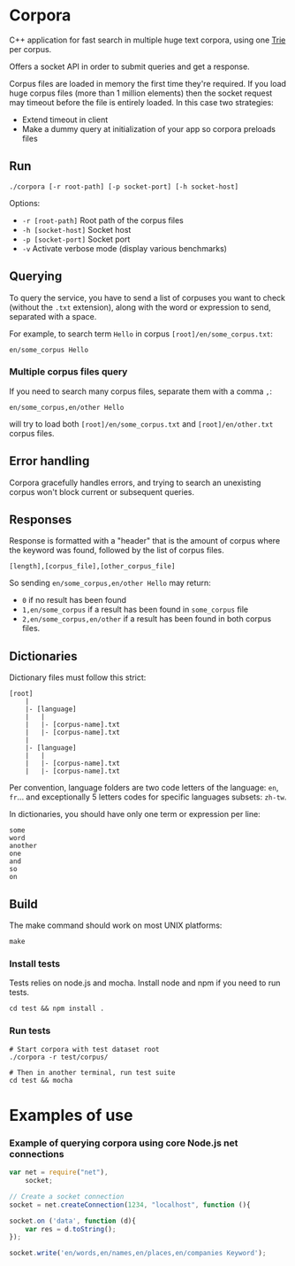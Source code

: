 Corpora
=======

C++ application for fast search in multiple huge text corpora, 
using one [Trie](http://en.wikipedia.org/wiki/Trie) per corpus.

Offers a socket API in order to submit queries and get a response.

Corpus files are loaded in memory the first time they're required. If you load huge corpus files (more than 1 million elements) then the socket request may timeout before the file is entirely loaded.
In this case two strategies:
- Extend timeout in client
- Make a dummy query at initialization of your app so corpora preloads files

## Run

```
./corpora [-r root-path] [-p socket-port] [-h socket-host]
```

Options:
- `-r [root-path]` Root path of the corpus files
- `-h [socket-host]` Socket host
- `-p [socket-port]` Socket port
- `-v` Activate verbose mode (display various benchmarks)


## Querying

To query the service, you have to send a list of corpuses you want to check 
(without the `.txt` extension), along with the word or expression to send, 
separated with a space.

For example, to search term `Hello` in corpus `[root]/en/some_corpus.txt`:
```
en/some_corpus Hello
```

### Multiple corpus files query

If you need to search many corpus files, separate them with a comma `,`:

```
en/some_corpus,en/other Hello
```

will try to load both `[root]/en/some_corpus.txt` 
and `[root]/en/other.txt` corpus files.


## Error handling

Corpora gracefully handles errors, and trying to search an unexisting corpus won't block current or subsequent queries.


## Responses

Response is formatted with a "header" that is the amount of corpus 
where the keyword was found, followed by the list of corpus files.

```
[length],[corpus_file],[other_corpus_file]
```

So sending `en/some_corpus,en/other Hello` may return:
- `0` if no result has been found
- `1,en/some_corpus` if a result has been found in `some_corpus` file
- `2,en/some_corpus,en/other` if a result has been found in both corpus files.

## Dictionaries

Dictionary files must follow this strict:

```
[root]
    |
    |- [language]
    |   |
    |   |- [corpus-name].txt
    |   |- [corpus-name].txt
    |
    |- [language]
    |   |
    |   |- [corpus-name].txt
    |   |- [corpus-name].txt
```

Per convention, language folders are two code letters of the language: `en`, `fr`... and
exceptionally 5 letters codes for specific languages subsets: `zh-tw`.

In dictionaries, you should have only one term or expression per line:

```
some
word
another
one
and
so
on
```

## Build

The make command should work on most UNIX platforms:

```
make
```

### Install tests

Tests relies on node.js and mocha. Install node and npm if you need to run tests.

```
cd test && npm install .
```

### Run tests

```
# Start corpora with test dataset root
./corpora -r test/corpus/

# Then in another terminal, run test suite
cd test && mocha
```

# Examples of use

### Example of querying corpora using core Node.js net connections

```js
var net = require("net"),
    socket;

// Create a socket connection
socket = net.createConnection(1234, "localhost", function (){

socket.on ('data', function (d){
    var res = d.toString();
});

socket.write('en/words,en/names,en/places,en/companies Keyword');
```